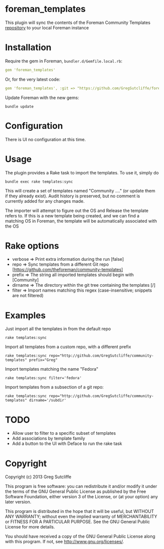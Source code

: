 # foreman\_templates

This plugin will sync the contents of the Foreman Community Templates
[repository](https://github.com/theforeman/community-templates/) to your local
Foreman instance

# Installation

Require the gem in Foreman, `bundler.d/Gemfile.local.rb`:

```yaml
gem 'foreman_templates'
```

Or, for the very latest code:

```yaml
gem 'foreman_templates', :git => "https://github.com/GregSutcliffe/foreman_templates.git"
```

Update Foreman with the new gems:

    bundle update

# Configuration

There is UI no configuration at this time.

# Usage

The plugin provides a Rake task to import the templates. To use it, simply do

    bundle exec rake templates:sync

This will create a set of templates named "Community ...." (or update them if they
already exist). Audit history is preserved, but no comment is currently added for
any changes made.

The importer will attempt to figure out the OS and Release the template refers to. If
this is a new template being created, and we can find a matching OS in Foreman, the
template will be automatically associated with the OS

# Rake options

* verbose => Print extra information during the run [false]
* repo    => Sync templates from a different Git repo [https://github.com/theforeman/community-templates]
* prefix  => The string all imported templates should begin with [Community]
* dirname => The directory within the git tree containing the templates [/]
* filter  => Import names matching this regex (case-insensitive; snippets are not filtered)

# Examples

Just import all the templates in from the default repo

    rake templates:sync

Import all templates from a custom repo, with a different prefix

    rake templates:sync repo="http://github.com/GregSutcliffe/community-templates" prefix="Greg"

Import templates matching the name "Fedora"

    rake templates:sync filter='fedora'

Import templates from a subsection of a git repo:

    rake templates:sync repo="http://github.com/GregSutcliffe/community-templates" dirname='/subdir'

# TODO

* Allow user to filter to a specific subset of templates
* Add associations by template family
* Add a button to the UI with Deface to run the rake task

# Copyright

Copyright (c) 2013 Greg Sutcliffe

This program is free software: you can redistribute it and/or modify
it under the terms of the GNU General Public License as published by
the Free Software Foundation, either version 3 of the License, or
(at your option) any later version.

This program is distributed in the hope that it will be useful,
but WITHOUT ANY WARRANTY; without even the implied warranty of
MERCHANTABILITY or FITNESS FOR A PARTICULAR PURPOSE.  See the
GNU General Public License for more details.

You should have received a copy of the GNU General Public License
along with this program.  If not, see <http://www.gnu.org/licenses/>.
